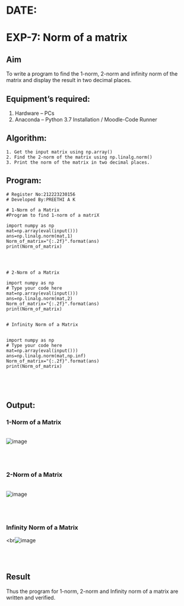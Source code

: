 # DATE:
# EXP-7: Norm of a matrix
## Aim
To write a program to find the 1-norm, 2-norm and infinity norm of the matrix and display the result in two decimal places.
## Equipment’s required:
1.	Hardware – PCs
2.	Anaconda – Python 3.7 Installation / Moodle-Code Runner
## Algorithm:
	1. Get the input matrix using np.array()   
    2. Find the 2-norm of the matrix using np.linalg.norm()
	3. Print the norm of the matrix in two decimal places.
## Program:
```
# Register No:212223230156
# Developed By:PREETHI A K

# 1-Norm of a Matrix
#Program to find 1-norm of a matriX

import numpy as np
mat=np.array(eval(input()))
ans=np.linalg.norm(mat,1)
Norm_of_matrix="{:.2f}".format(ans)
print(Norm_of_matrix)




# 2-Norm of a Matrix

import numpy as np
# Type your code here
mat=np.array(eval(input()))
ans=np.linalg.norm(mat,2)
Norm_of_matrix="{:.2f}".format(ans)
print(Norm_of_matrix)


# Infinity Norm of a Matrix


import numpy as np
# Type your code here
mat=np.array(eval(input()))
ans=np.linalg.norm(mat,np.inf)
Norm_of_matrix="{:.2f}".format(ans)
print(Norm_of_matrix)





```
## Output:
### 1-Norm of a Matrix
<br>![image](https://github.com/user-attachments/assets/987d24e0-5940-4866-8782-6a50faf6271f)

<br>
<br>

### 2-Norm of a Matrix
<br>![image](https://github.com/user-attachments/assets/c999d8f9-e511-4b80-a5ca-d2ae792bd00f)

<br>
<br>

### Infinity Norm of a Matrix
<br![image](https://github.com/user-attachments/assets/9c1948d5-6b2a-4f04-bd62-8cb3b594c129)

<br>
<br>

## Result
Thus the program for 1-norm, 2-norm and Infinity norm of a matrix are written and verified.
